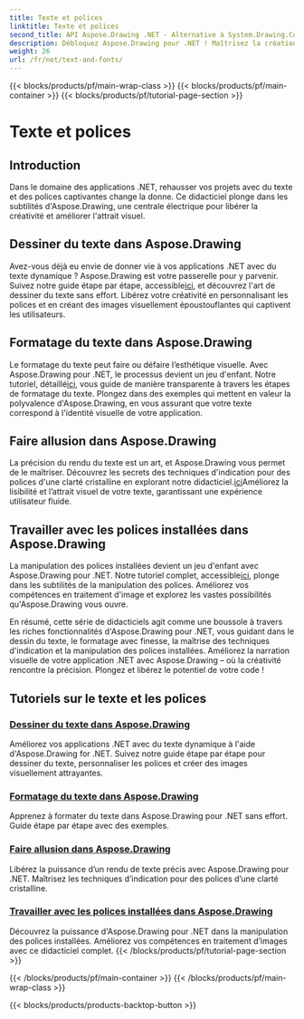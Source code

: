 ```yaml
---
title: Texte et polices
linktitle: Texte et polices
second_title: API Aspose.Drawing .NET - Alternative à System.Drawing.Common
description: Débloquez Aspose.Drawing pour .NET ! Maîtrisez la création de texte, de polices et d'images dynamiques. Formatage de texte, astuces et manipulation de polices parfaits pour des visuels d'une clarté cristalline.
weight: 26
url: /fr/net/text-and-fonts/
---
```


{{< blocks/products/pf/main-wrap-class >}}
{{< blocks/products/pf/main-container >}}
{{< blocks/products/pf/tutorial-page-section >}}

# Texte et polices


## Introduction
Dans le domaine des applications .NET, rehausser vos projets avec du texte et des polices captivantes change la donne. Ce didacticiel plonge dans les subtilités d'Aspose.Drawing, une centrale électrique pour libérer la créativité et améliorer l'attrait visuel.

## Dessiner du texte dans Aspose.Drawing
Avez-vous déjà eu envie de donner vie à vos applications .NET avec du texte dynamique ? Aspose.Drawing est votre passerelle pour y parvenir. Suivez notre guide étape par étape, accessible[ici](./draw-text/), et découvrez l'art de dessiner du texte sans effort. Libérez votre créativité en personnalisant les polices et en créant des images visuellement époustouflantes qui captivent les utilisateurs.

## Formatage du texte dans Aspose.Drawing
 Le formatage du texte peut faire ou défaire l’esthétique visuelle. Avec Aspose.Drawing pour .NET, le processus devient un jeu d'enfant. Notre tutoriel, détaillé[ici](./format-text/), vous guide de manière transparente à travers les étapes de formatage du texte. Plongez dans des exemples qui mettent en valeur la polyvalence d'Aspose.Drawing, en vous assurant que votre texte correspond à l'identité visuelle de votre application.

## Faire allusion dans Aspose.Drawing
 La précision du rendu du texte est un art, et Aspose.Drawing vous permet de le maîtriser. Découvrez les secrets des techniques d'indication pour des polices d'une clarté cristalline en explorant notre didacticiel.[ici](./hinting/)Améliorez la lisibilité et l’attrait visuel de votre texte, garantissant une expérience utilisateur fluide.

## Travailler avec les polices installées dans Aspose.Drawing
 La manipulation des polices installées devient un jeu d'enfant avec Aspose.Drawing pour .NET. Notre tutoriel complet, accessible[ici](./installed-fonts/), plonge dans les subtilités de la manipulation des polices. Améliorez vos compétences en traitement d'image et explorez les vastes possibilités qu'Aspose.Drawing vous ouvre.

En résumé, cette série de didacticiels agit comme une boussole à travers les riches fonctionnalités d'Aspose.Drawing pour .NET, vous guidant dans le dessin du texte, le formatage avec finesse, la maîtrise des techniques d'indication et la manipulation des polices installées. Améliorez la narration visuelle de votre application .NET avec Aspose.Drawing – où la créativité rencontre la précision. Plongez et libérez le potentiel de votre code !
## Tutoriels sur le texte et les polices
### [Dessiner du texte dans Aspose.Drawing](./draw-text/)
Améliorez vos applications .NET avec du texte dynamique à l'aide d'Aspose.Drawing for .NET. Suivez notre guide étape par étape pour dessiner du texte, personnaliser les polices et créer des images visuellement attrayantes.
### [Formatage du texte dans Aspose.Drawing](./format-text/)
Apprenez à formater du texte dans Aspose.Drawing pour .NET sans effort. Guide étape par étape avec des exemples.
### [Faire allusion dans Aspose.Drawing](./hinting/)
Libérez la puissance d’un rendu de texte précis avec Aspose.Drawing pour .NET. Maîtrisez les techniques d’indication pour des polices d’une clarté cristalline.
### [Travailler avec les polices installées dans Aspose.Drawing](./installed-fonts/)
Découvrez la puissance d'Aspose.Drawing pour .NET dans la manipulation des polices installées. Améliorez vos compétences en traitement d’images avec ce didacticiel complet.
{{< /blocks/products/pf/tutorial-page-section >}}

{{< /blocks/products/pf/main-container >}}
{{< /blocks/products/pf/main-wrap-class >}}

{{< blocks/products/products-backtop-button >}}
